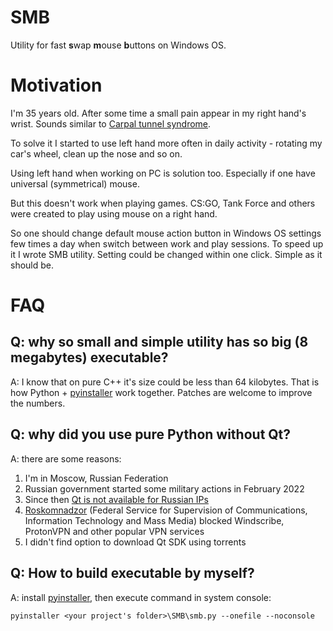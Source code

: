 # SMB
Utility for fast **s**wap **m**ouse **b**uttons on Windows OS.

# Motivation

I'm 35 years old. After some time a small pain appear in my right hand's wrist. Sounds similar to [Carpal tunnel syndrome](https://en.wikipedia.org/wiki/Carpal_tunnel_syndrome).

To solve it I started to use left hand more often in daily activity - rotating my car's wheel, clean up the nose and so on.

Using left hand when working on PC is solution too. Especially if one have universal (symmetrical) mouse.

But this doesn't work when playing games. CS:GO, Tank Force and others were created to play using mouse on a right hand.

So one should change default mouse action button in Windows OS settings few times a day when switch between work and play sessions. To speed up it I wrote SMB utility. Setting could be changed within one click. Simple as it should be.

# FAQ

## Q: why so small and simple utility has so big (8 megabytes) executable?
A: I know that on pure C++ it's size could be less than 64 kilobytes. That is how Python + [pyinstaller](https://pyinstaller.org) work together. Patches are welcome to improve the numbers. 

## Q: why did you use pure Python without Qt?
A: there are some reasons:
1. I'm in Moscow, Russian Federation
2. Russian government started some military actions in February 2022
3. Since then [Qt is not available for Russian IPs](https://forum.qt.io/topic/134724/unlock-qt-in-russia)
4. [Roskomnadzor](https://en.wikipedia.org/wiki/Roskomnadzor) (Federal Service for Supervision of Communications, Information Technology and Mass Media) blocked Windscribe, ProtonVPN and other popular VPN services
5. I didn't find option to download Qt SDK using torrents

## Q: How to build executable by myself?
A: install [pyinstaller](https://pyinstaller.org/en/stable/installation.html), then execute command in system console:
```
pyinstaller <your project's folder>\SMB\smb.py --onefile --noconsole
```
